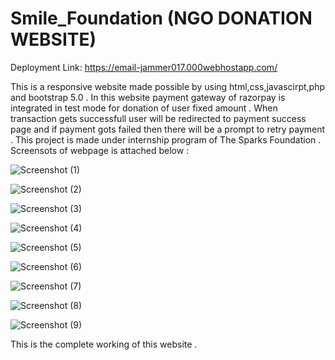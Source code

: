 # Smile_Foundation (NGO DONATION WEBSITE) 

Deployment Link: https://email-jammer017.000webhostapp.com/

This is a  responsive website made possible by using html,css,javascirpt,php and bootstrap 5.0 . In this website payment gateway of razorpay is integrated in test mode for donation of user fixed amount . When transaction gets successfull user will be redirected to payment success page and if payment gots failed then there will be a prompt to retry payment . This project is made under internship program of The Sparks Foundation . Screensots of webpage is attached below :

![Screenshot (1)](https://user-images.githubusercontent.com/52875808/118110395-fa29ae00-b3ff-11eb-8057-89008988a8be.png)

![Screenshot (2)](https://user-images.githubusercontent.com/52875808/118110403-fb5adb00-b3ff-11eb-99f7-1307b7a9a058.png)

![Screenshot (3)](https://user-images.githubusercontent.com/52875808/118110407-fbf37180-b3ff-11eb-8e98-3bd59ce2c673.png)

![Screenshot (4)](https://user-images.githubusercontent.com/52875808/118110410-fd249e80-b3ff-11eb-917f-a26ac84ad9d0.png)

![Screenshot (5)](https://user-images.githubusercontent.com/52875808/118110414-fdbd3500-b3ff-11eb-8a1a-ddfcad1267c5.png)

![Screenshot (6)](https://user-images.githubusercontent.com/52875808/118110416-fe55cb80-b3ff-11eb-9e34-f80948215158.png)

![Screenshot (7)](https://user-images.githubusercontent.com/52875808/118110418-feee6200-b3ff-11eb-9e4e-02e88ceddd4a.png)

![Screenshot (8)](https://user-images.githubusercontent.com/52875808/118110422-ff86f880-b3ff-11eb-8e23-c71d2cca43b0.png)

![Screenshot (9)](https://user-images.githubusercontent.com/52875808/118110426-001f8f00-b400-11eb-9925-d0fef5bdfe91.png)

This is the complete working of this website .
 

